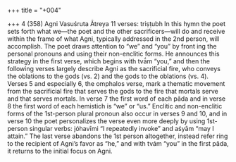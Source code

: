 +++
title = "+004"

+++
4 (358)
Agni
Vasuśruta Ātreya
11 verses: triṣṭubh
In this hymn the poet sets forth what we—the poet and the other sacrificers—will  do and receive within the frame of what Agni, typically addressed in the 2nd  person, will accomplish. The poet draws attention to “we” and “you” by front ing the personal pronouns and using their non-enclitic forms. He announces this  strategy in the first verse, which begins with tvā́m “you,” and then the following  verses largely describe Agni as the sacrificial fire, who conveys the oblations to  the gods (vs. 2) and the gods to the oblations (vs. 4). Verses 5 and especially 6, the  omphalos verse, mark a thematic movement from the sacrificial fire that serves  the gods to the fire that mortals serve and that serves mortals. In verse 7 the first  word of each pāda and in verse 8 the first word of each hemistich is “we” or “us.”  Enclitic and non-enclitic forms of the 1st-person plural pronoun also occur in  verses 9 and 10, and in verse 10 the poet personalizes the verse even more deeply  by using 1st-person singular verbs:  jóhavīmi “I repeatedly invoke” and aśyām
“may I attain.” The last verse abandons the 1st person altogether, instead refer ring to the recipient of Agni’s favor as “he,” and with tvám “you” in the first  pāda, it returns to the initial focus on Agni.